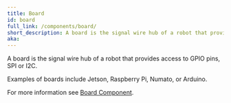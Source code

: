 ```yaml
---
title: Board
id: board
full_link: /components/board/
short_description: A board is the signal wire hub of a robot that provides access to GPIO pins, SPI or I2C.
aka:
---
```


A board is the signal wire hub of a robot that provides access to GPIO pins, SPI or I2C.

Examples of boards include Jetson, Raspberry Pi, Numato, or Arduino.

For more information see [Board Component](../../components/board).
